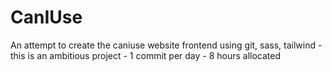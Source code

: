 # CanIUse
An attempt to create the caniuse website frontend using git, sass, tailwind - this is an ambitious project - 1 commit per day - 8 hours allocated

